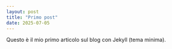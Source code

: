 ```yaml
---
layout: post
title: "Primo post"
date: 2025-07-05
---
```


Questo è il mio primo articolo sul blog con Jekyll (tema minima).
